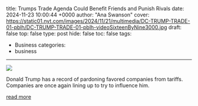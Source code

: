 title: Trumps Trade Agenda Could Benefit Friends and Punish Rivals
date: 2024-11-23 10:00:44 +0000
author: "Ana Swanson"
cover: https://static01.nyt.com/images/2024/11/21/multimedia/DC-TRUMP-TRADE-01-pblh/DC-TRUMP-TRADE-01-pblh-videoSixteenByNine3000.jpg
draft: false
top: false
type: post
hide: false
toc: false
tags:
  - Business
categories:
  - business
---

![](https://static01.nyt.com/images/2024/11/21/multimedia/DC-TRUMP-TRADE-01-pblh/DC-TRUMP-TRADE-01-pblh-videoSixteenByNine3000.jpg)

Donald Trump has a record of pardoning favored companies from tariffs. Companies are once again lining up to try to influence him.

[read more](https://www.nytimes.com/2024/11/23/us/politics/trump-tariff-exemptions.html)
